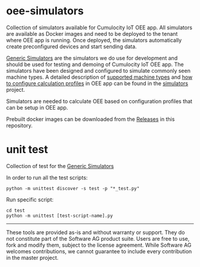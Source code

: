 # oee-simulators

Collection of simulators available for Cumulocity IoT OEE app. All simulators are available as Docker images and need to be deployed to the tenant where OEE app is running. Once deployed, the simulators automatically create preconfigured devices and start sending data. 

[Generic Simulators](simulators) are the simulators we do use for development and should be used for testing and demoing of Cumulocity IoT OEE app. The simulators have been designed and configured to simulate commonly seen machine types. A detailed description of [supported machine types](simulators/simulators.md) and [how to configure calculation profiles](simulators/simulators.md#oee-profile-settings-for-simulators) in OEE app can be found in the [simulators](simulators) project.

Simulators are needed to calculate OEE based on configuration profiles that can be setup in OEE app.

Prebuilt docker images can be downloaded from the [Releases](https://github.softwareag.com/IOTA/oee-simulators/releases) in this repository.

# unit test 
Collection of test for the [Generic Simulators](simulators)

In order to run all the test scripts:
```
python -m unittest discover -s test -p "*_test.py"
```
Run specific script:
```
cd test
python -m unittest [test-script-name].py
```

------------------------------

These tools are provided as-is and without warranty or support. They do not constitute part of the Software AG product suite. Users are free to use, fork and modify them, subject to the license agreement. While Software AG welcomes contributions, we cannot guarantee to include every contribution in the master project.
